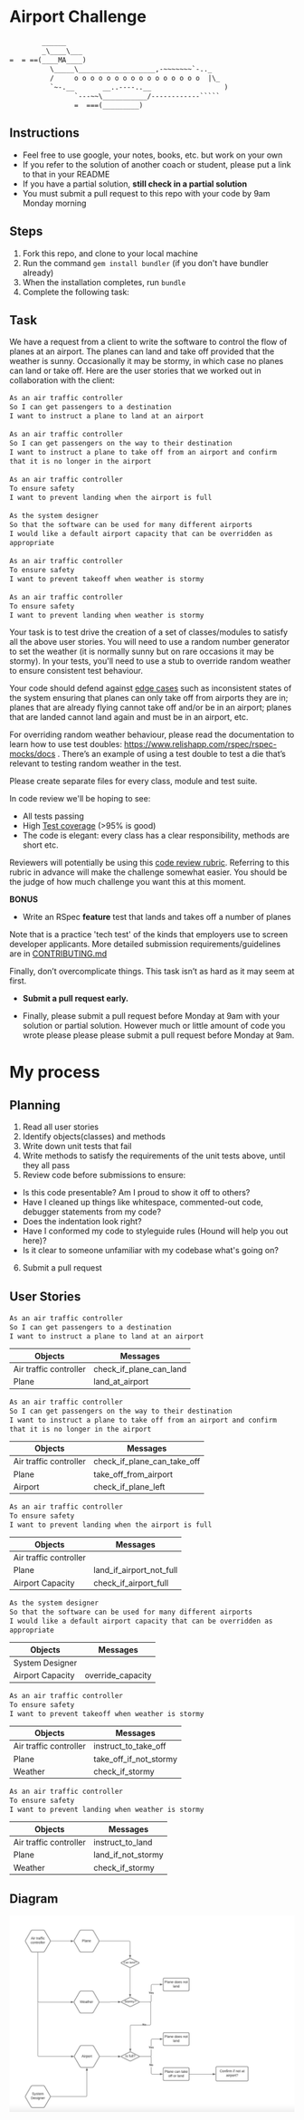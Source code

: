 # Airport Challenge

``````
        ______
        _\____\___
=  = ==(____MA____)
          \_____\___________________,-~~~~~~~`-.._
          /     o o o o o o o o o o o o o o o o  |\_
          `~-.__       __..----..__                  )
                `---~~\___________/------------`````
                =  ===(_________)

``````

## Instructions

- Feel free to use google, your notes, books, etc. but work on your own
- If you refer to the solution of another coach or student, please put a link to that in your README
- If you have a partial solution, **still check in a partial solution**
- You must submit a pull request to this repo with your code by 9am Monday morning

## Steps

1. Fork this repo, and clone to your local machine
2. Run the command `gem install bundler` (if you don't have bundler already)
3. When the installation completes, run `bundle`
4. Complete the following task:

## Task

We have a request from a client to write the software to control the flow of planes at an airport. The planes can land and take off provided that the weather is sunny. Occasionally it may be stormy, in which case no planes can land or take off. Here are the user stories that we worked out in collaboration with the client:

```
As an air traffic controller
So I can get passengers to a destination
I want to instruct a plane to land at an airport

As an air traffic controller
So I can get passengers on the way to their destination
I want to instruct a plane to take off from an airport and confirm that it is no longer in the airport

As an air traffic controller
To ensure safety
I want to prevent landing when the airport is full

As the system designer
So that the software can be used for many different airports
I would like a default airport capacity that can be overridden as appropriate

As an air traffic controller
To ensure safety
I want to prevent takeoff when weather is stormy

As an air traffic controller
To ensure safety
I want to prevent landing when weather is stormy
```

Your task is to test drive the creation of a set of classes/modules to satisfy all the above user stories. You will need to use a random number generator to set the weather (it is normally sunny but on rare occasions it may be stormy). In your tests, you'll need to use a stub to override random weather to ensure consistent test behaviour.

Your code should defend against [edge cases](http://programmers.stackexchange.com/questions/125587/what-are-the-difference-between-an-edge-case-a-corner-case-a-base-case-and-a-b) such as inconsistent states of the system ensuring that planes can only take off from airports they are in; planes that are already flying cannot take off and/or be in an airport; planes that are landed cannot land again and must be in an airport, etc.

For overriding random weather behaviour, please read the documentation to learn how to use test doubles: https://www.relishapp.com/rspec/rspec-mocks/docs . There’s an example of using a test double to test a die that’s relevant to testing random weather in the test.

Please create separate files for every class, module and test suite.

In code review we'll be hoping to see:

- All tests passing
- High [Test coverage](https://github.com/makersacademy/course/blob/main/pills/test_coverage.md) (>95% is good)
- The code is elegant: every class has a clear responsibility, methods are short etc.

Reviewers will potentially be using this [code review rubric](docs/review.md). Referring to this rubric in advance will make the challenge somewhat easier. You should be the judge of how much challenge you want this at this moment.

**BONUS**

- Write an RSpec **feature** test that lands and takes off a number of planes

Note that is a practice 'tech test' of the kinds that employers use to screen developer applicants. More detailed submission requirements/guidelines are in [CONTRIBUTING.md](CONTRIBUTING.md)

Finally, don’t overcomplicate things. This task isn’t as hard as it may seem at first.

- **Submit a pull request early.**

- Finally, please submit a pull request before Monday at 9am with your solution or partial solution. However much or little amount of code you wrote please please please submit a pull request before Monday at 9am.

# My process

## Planning

1. Read all user stories
2. Identify objects(classes) and methods
3. Write down unit tests that fail
4. Write methods to satisfy the requirements of the unit tests above, until they all pass
5. Review code before submissions to ensure:

- Is this code presentable? Am I proud to show it off to others?
- Have I cleaned up things like whitespace, commented-out code, debugger statements from my code?
- Does the indentation look right?
- Have I conformed my code to styleguide rules (Hound will help you out here)?
- Is it clear to someone unfamiliar with my codebase what's going on?

6. Submit a pull request

## User Stories

```
As an air traffic controller
So I can get passengers to a destination
I want to instruct a plane to land at an airport
```

| Objects                | Messages                |
| ---------------------- | ----------------------- |
| Air traffic controller | check_if_plane_can_land |
| Plane                  | land_at_airport         |

```
As an air traffic controller
So I can get passengers on the way to their destination
I want to instruct a plane to take off from an airport and confirm that it is no longer in the airport

```

| Objects                | Messages                    |
| ---------------------- | --------------------------- |
| Air traffic controller | check_if_plane_can_take_off |
| Plane                  | take_off_from_airport       |
| Airport                | check_if_plane_left         |

```
As an air traffic controller
To ensure safety
I want to prevent landing when the airport is full
```

| Objects                | Messages                 |
| ---------------------- | ------------------------ |
| Air traffic controller |                          |
| Plane                  | land_if_airport_not_full |
| Airport Capacity       | check_if_airport_full    |

```
As the system designer
So that the software can be used for many different airports
I would like a default airport capacity that can be overridden as appropriate
```

| Objects          | Messages          |
| ---------------- | ----------------- |
| System Designer  |                   |
| Airport Capacity | override_capacity |

```
As an air traffic controller
To ensure safety
I want to prevent takeoff when weather is stormy
```

| Objects                | Messages               |
| ---------------------- | ---------------------- |
| Air traffic controller | instruct_to_take_off   |
| Plane                  | take_off_if_not_stormy |
| Weather                | check_if_stormy        |

```
As an air traffic controller
To ensure safety
I want to prevent landing when weather is stormy
```

| Objects                | Messages           |
| ---------------------- | ------------------ |
| Air traffic controller | instruct_to_land   |
| Plane                  | land_if_not_stormy |
| Weather                | check_if_stormy    |

## Diagram

![User Story](https://github.com/delexii/airport_challenge/blob/79f64446cc259d8affd9aab3cb70ec4fcebb9fb5/images/Diagram.png)
